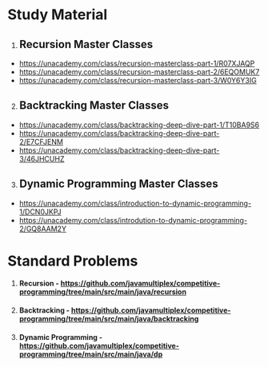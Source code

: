 # Study Material

1. ## Recursion Master Classes

-  https://unacademy.com/class/recursion-masterclass-part-1/R07XJAQP
-  https://unacademy.com/class/recursion-masterclass-part-2/6EQOMUK7
-  https://unacademy.com/class/recursion-masterclass-part-3/W0Y6Y3IG 

2. ## Backtracking Master Classes

- https://unacademy.com/class/backtracking-deep-dive-part-1/T10BA9S6
- https://unacademy.com/class/backtracking-deep-dive-part-2/E7CFJENM
- https://unacademy.com/class/backtracking-deep-dive-part-3/46JHCUHZ

3. ## Dynamic Programming Master Classes

- https://unacademy.com/class/introduction-to-dynamic-programming-1/DCN0JKPJ
- https://unacademy.com/class/introdution-to-dynamic-programming-2/GQ8AAM2Y


# Standard Problems

1. #### Recursion - https://github.com/javamultiplex/competitive-programming/tree/main/src/main/java/recursion

2. #### Backtracking - https://github.com/javamultiplex/competitive-programming/tree/main/src/main/java/backtracking

3. #### Dynamic Programming - https://github.com/javamultiplex/competitive-programming/tree/main/src/main/java/dp
